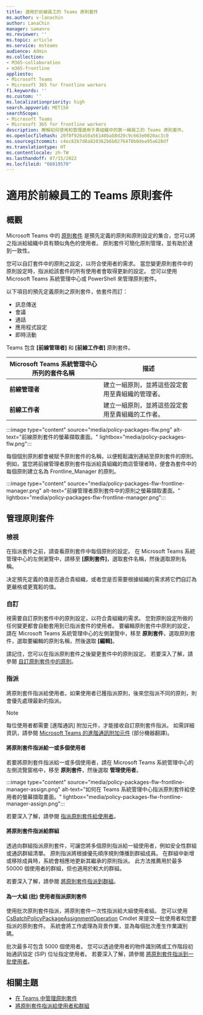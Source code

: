 ```yaml
---
title: 適用於前線員工的 Teams 原則套件
ms.author: v-lanachin
author: LanaChin
manager: samanro
ms.reviewer: ''
ms.topic: article
ms.service: msteams
audience: Admin
ms.collection:
- M365-collaboration
- m365-frontline
appliesto:
- Microsoft Teams
- Microsoft 365 for frontline workers
f1.keywords: ''
ms.custom: ''
ms.localizationpriority: high
search.appverid: MET150
searchScope:
- Microsoft Teams
- Microsoft 365 for frontline workers
description: 瞭解如何使用和管理適用于貴組織中的第一線員工的 Teams 原則套件。
ms.openlocfilehash: 20f0f926a50a56140bab8d20c9c663e0020ac3c0
ms.sourcegitcommit: c4ec82b7d8a820362b6b0276470b0dea95a628df
ms.translationtype: HT
ms.contentlocale: zh-TW
ms.lasthandoff: 07/15/2022
ms.locfileid: "66819570"
---
```

# <a name="teams-policy-packages-for-frontline-workers"></a>適用於前線員工的 Teams 原則套件

## <a name="overview"></a>概觀

Microsoft Teams 中的 [原則套件](manage-policy-packages.md) 是預先定義的原則和原則設定的集合，您可以將之指派給組織中具有類似角色的使用者。 原則套件可簡化原則管理，並有助於達到一致性。

您可以自訂套件中的原則之設定，以符合使用者的需求。 當您變更原則套件中的原則設定時，指派給該套件的所有使用者會取得更新的設定。 您可以使用 Microsoft Teams 系統管理中心或 PowerShell 來管理原則套件。

以下項目的預先定義原則之原則套件，依套件而訂：

- 訊息傳送
- 會議
- 通話
- 應用程式設定
- 即時活動

Teams 包含 **[前線管理者]** 和 **[前線工作者]** 原則套件。

|Microsoft Teams 系統管理中心所列的套件名稱|描述 |
|---------|---------|
|**前線管理者** |建立一組原則，並將這些設定套用至貴組織的管理者。 |
|**前線工作者**  |建立一組原則，並將這些設定套用至貴組織的工作者。|

:::image type="content" source="media/policy-packages-flw.png" alt-text="前線原則套件的螢幕擷取畫面。" lightbox="media/policy-packages-flw.png":::

每個個別原則都會被賦予原則套件的名稱，以便輕鬆識別連結至原則套件的原則。 例如，當您將前線管理者原則套件指派給貴組織的商店管理者時，便會為套件中的每個原則建立名為 Frontline_Manager 的原則。

:::image type="content" source="media/policy-packages-flw-frontline-manager.png" alt-text="前線管理者原則套件中的原則之螢幕擷取畫面。" lightbox="media/policy-packages-flw-frontline-manager.png":::

## <a name="manage-policy-packages"></a>管理原則套件

### <a name="view"></a>檢視

在指派套件之前，請查看原則套件中每個原則的設定。 在 Microsoft Teams 系統管理中心的左側瀏覽中，請移至 **[原則套件]**，選取套件名稱，然後選取原則名稱。

决定預先定義的值是否適合貴組織，或者您是否需要根據組織的需求將它們自訂為更嚴格或更寬鬆的值。

### <a name="customize"></a>自訂

視需要自訂原則套件中的原則設定，以符合貴組織的需求。 您對原則設定所做的任何變更都會自動套用到已指派套件的使用者。 要編輯原則套件中原則的設定，請在 Microsoft Teams 系統管理中心的左側瀏覽中，移至 **原則套件**，選取原則套件，選取要編輯的原則名稱，然後選取 **[編輯]**。

請記住，您可以在指派原則套件之後變更套件中的原則設定。 若要深入了解，請參閱 [自訂原則套件中的原則](manage-policy-packages.md#customize-policies-in-a-policy-package)。

### <a name="assign"></a>指派

將原則套件指派給使用者。如果使用者已獲指派原則，後來您指派不同的原則，則會優先處理最新的指派。

> [!NOTE]
> 每位使用者都需要 [進階通訊] 附加元件，才能接收自訂原則套件指派。 如需詳細資訊，請參閱 [Microsoft Teams 的進階通訊附加元件](/microsoftteams/teams-add-on-licensing/advanced-communications) (部分機器翻譯)。

#### <a name="assign-a-policy-package-to-one-or-several-users"></a>將原則套件指派給一或多個使用者

若要將原則套件指派給一或多個使用者，請在 Microsoft Teams 系統管理中心的左側流覽窗格中，移至 **原則套件**，然後選取 **管理使用者**。  

:::image type="content" source="media/policy-packages-flw-frontline-manager-assign.png" alt-text="如何在 Teams 系統管理中心指派原則套件給使用者的螢幕擷取畫面。" lightbox="media/policy-packages-flw-frontline-manager-assign.png":::

若要深入了解，請參閱 [指派原則套件給使用者](assign-policy-packages.md#assign-a-policy-package-to-users)。

#### <a name="assign-a-policy-package-to-a-group"></a>將原則套件指派給群組

透過向群組指派原則套件，可讓您將多個原則指派給一組使用者，例如安全性群組或通訊群組清單。 原則指派將根據優先順序規則傳播到群組成員。 在群組中新增或移除成員時，系統會相應地更新其繼承的原則指派。 此方法推薦用於最多 50000 個使用者的群組，但也適用於較大的群組。

若要深入了解，請參閱 [將原則套件指派到群組](assign-policy-packages.md#assign-a-policy-package-to-a-group)。

#### <a name="assign-a-policy-package-to-a-large-set-batch-of-users"></a>為一大組 (批) 使用者指派原則套件

使用批次原則套件指派，將原則套件一次性指派給大組使用者組。 您可以使用 [CsBatchPolicyPackageAssignmentOperation](/powershell/module/teams/new-csbatchpolicypackageassignmentoperation) Cmdlet 來提交一批使用者和您要指派的原則套件。 系統會將工作處理為背景作業，並為每個批次產生作業識別碼。

批次最多可包含 5000 個使用者。 您可以透過使用者的物件識別碼或工作階段初始通訊協定 (SIP) 位址指定使用者。 若要深入了解，請參閱 [將原則套件指派到一批使用者](assign-policy-packages.md#assign-a-policy-package-to-a-batch-of-users)。

## <a name="related-topics"></a>相關主題

- [在 Teams 中管理原則套件](manage-policy-packages.md)
- [將原則套件指派給使用者和群組](assign-policy-packages.md)

